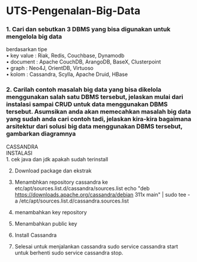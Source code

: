 # UTS-Pengenalan-Big-Data

<h3>1. Cari dan sebutkan 3 DBMS yang bisa digunakan untuk mengelola big data</h3>
berdasarkan tipe <br>
    • key value : Riak, Redis, Couchbase, Dynamodb <br>
    • document : Apache CouchDB, ArangoDB, BaseX, Clusterpoint <br>
    • graph : Neo4J, OrientDB, Virtuoso <br>
    • kolom : Cassandra, Scylla, Apache Druid, HBase<br>
    
<div>
   <h3>2. Carilah contoh masalah big data yang bisa dikelola menggunakan salah satu DBMS tersebut, jelaskan mulai dari instalasi sampai CRUD untuk data menggunakan DBMS tersebut. Asumsikan anda akan memecahkan masalah big data yang sudah anda cari contoh tadi, jelaskan kira-kira bagaimana arsitektur dari solusi big data menggunakan DBMS tersebut, gambarkan diagramnya</h3> 
CASSANDRA <br>
INSTALASI<br>
1. cek java dan jdk apakah sudah terinstall

2. Download package dan ekstrak

3.  Menambhkan repository cassandra ke etc/apt/sources.list.d/cassandra/sources.list
echo "deb https://downloads.apache.org/cassandra/debian 311x main" | sudo tee -a /etc/apt/sources.list.d/cassandra.sources.list

4. menambahkan key repository

5. Menambahkan public key

6. Install Cassandra

7.  Selesai
 untuk menjalankan cassandra sudo service cassandra start untuk berhenti sudo service cassandra stop. 

 
</div>

